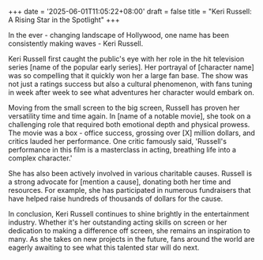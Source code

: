 +++
date = '2025-06-01T11:05:22+08:00'
draft = false
title = "Keri Russell: A Rising Star in the Spotlight"
+++

In the ever - changing landscape of Hollywood, one name has been consistently making waves - Keri Russell.

Keri Russell first caught the public's eye with her role in the hit television series [name of the popular early series]. Her portrayal of [character name] was so compelling that it quickly won her a large fan base. The show was not just a ratings success but also a cultural phenomenon, with fans tuning in week after week to see what adventures her character would embark on.

Moving from the small screen to the big screen, Russell has proven her versatility time and time again. In [name of a notable movie], she took on a challenging role that required both emotional depth and physical prowess. The movie was a box - office success, grossing over [X] million dollars, and critics lauded her performance. One critic famously said, 'Russell's performance in this film is a masterclass in acting, breathing life into a complex character.'

She has also been actively involved in various charitable causes. Russell is a strong advocate for [mention a cause], donating both her time and resources. For example, she has participated in numerous fundraisers that have helped raise hundreds of thousands of dollars for the cause.

In conclusion, Keri Russell continues to shine brightly in the entertainment industry. Whether it's her outstanding acting skills on screen or her dedication to making a difference off screen, she remains an inspiration to many. As she takes on new projects in the future, fans around the world are eagerly awaiting to see what this talented star will do next.
